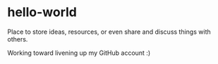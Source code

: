 # hello-world
Place to store ideas, resources, or even share and discuss things with others.

Working toward livening up my GitHub account :)


